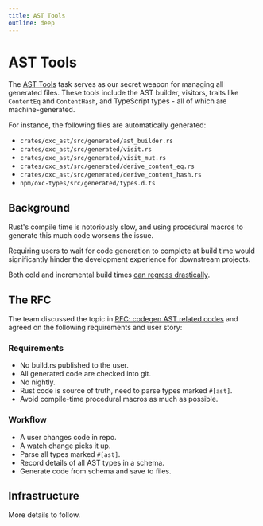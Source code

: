 ```yaml
---
title: AST Tools
outline: deep
---
```


# AST Tools

The [AST Tools](https://github.com/oxc-project/oxc/tree/main/tasks/ast_tools) task serves as our secret weapon for managing all generated files.
These tools include the AST builder, visitors, traits like `ContentEq` and `ContentHash`, and TypeScript types - all of which are machine-generated.

For instance, the following files are automatically generated:

- `crates/oxc_ast/src/generated/ast_builder.rs`
- `crates/oxc_ast/src/generated/visit.rs`
- `crates/oxc_ast/src/generated/visit_mut.rs`
- `crates/oxc_ast/src/generated/derive_content_eq.rs`
- `crates/oxc_ast/src/generated/derive_content_hash.rs`
- `npm/oxc-types/src/generated/types.d.ts`

## Background

Rust's compile time is notoriously slow, and using procedural macros to generate this much code worsens the issue.

Requiring users to wait for code generation to complete at build time would significantly hinder the development experience for downstream projects.

Both cold and incremental build times [can regress drastically](https://github.com/swc-project/swc/issues/7071).

## The RFC

The team discussed the topic in [RFC: codegen AST related codes](https://github.com/oxc-project/oxc/issues/4134) and agreed on the following requirements and user story:

### Requirements

- No build.rs published to the user.
- All generated code are checked into git.
- No nightly.
- Rust code is source of truth, need to parse types marked `#[ast]`.
- Avoid compile-time procedural macros as much as possible.

### Workflow

- A user changes code in repo.
- A watch change picks it up.
- Parse all types marked `#[ast]`.
- Record details of all AST types in a schema.
- Generate code from schema and save to files.

## Infrastructure

More details to follow.
